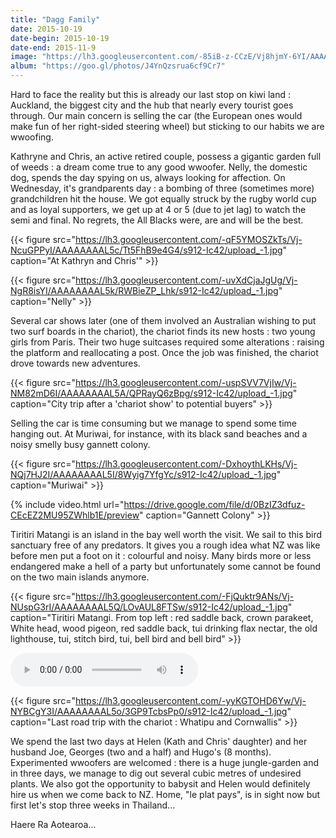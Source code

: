 ```yaml
---
title: "Dagg Family"
date: 2015-10-19
date-begin: 2015-10-19
date-end: 2015-11-9
image: "https://lh3.googleusercontent.com/-85iB-z-CCzE/Vj8hjmY-6YI/AAAAAAAALyQ/y-Ms_D70RwU/s912-Ic42/upload_-1.jpg"
album: "https://goo.gl/photos/J4YnQzsrua6cf9Cr7"
---
```


Hard to face the reality but this is already our last stop on kiwi land : Auckland, the biggest city and the hub that nearly every tourist goes through. Our main concern is selling the car (the European ones would make fun of her right-sided steering wheel) but sticking to our habits we are wwoofing.

Kathryne and Chris, an active retired couple, possess a gigantic garden full of weeds : a dream come true to any good wwoofer. Nelly, the domestic dog, spends the day spying on us, always looking for affection. On Wednesday, it's grandparents day : a bombing of three (sometimes more) grandchildren hit the house. We got equally struck by the rugby world cup and as loyal supporters, we get up at 4 or 5 (due to jet lag) to watch the semi and final. No regrets, the All Blacks were, are and will be the best.

{{< figure src="https://lh3.googleusercontent.com/-qF5YMOSZkTs/Vj-NcuGPPyI/AAAAAAAAL5c/Tt5FhB9e4G4/s912-Ic42/upload_-1.jpg" caption="At Kathryn and Chris'" >}}

{{< figure src="https://lh3.googleusercontent.com/-uvXdCjaJgUg/Vj-NgR8isYI/AAAAAAAAL5k/RWBieZP_Lhk/s912-Ic42/upload_-1.jpg" caption="Nelly" >}}

Several car shows later (one of them involved an Australian wishing to put two surf boards in the chariot), the chariot finds its new hosts : two young girls from Paris. Their two huge suitcases required some alterations : raising the platform and reallocating a post. Once the job was finished, the chariot drove towards new adventures.

{{< figure src="https://lh3.googleusercontent.com/-uspSVV7VjIw/Vj-NM82mD6I/AAAAAAAAL5A/QPRayQ6zBpg/s912-Ic42/upload_-1.jpg" caption="City trip after a 'chariot show' to potential buyers" >}}

Selling the car is time consuming but we manage to spend some time hanging out. At Muriwai, for instance, with its black sand beaches and a noisy smelly busy gannett colony.

{{< figure src="https://lh3.googleusercontent.com/-DxhoythLKHs/Vj-NQj7HJ2I/AAAAAAAAL5I/8Wyig7YfgYc/s912-Ic42/upload_-1.jpg" caption="Muriwai" >}}

{% include video.html url="https://drive.google.com/file/d/0BzIZ3dfuz-CEcEZ2MU95ZWhlb1E/preview" caption="Gannett Colony" >}}

Tiritiri Matangi is an island in the bay well worth the visit. We sail to this bird sanctuary free of any predators. It gives you a rough idea what NZ was like before men put a foot on it : colourful and noisy. Many birds more or less endangered make a hell of a party but unfortunately some cannot be found on the two main islands anymore.

{{< figure src="https://lh3.googleusercontent.com/-FjQuktr9ANs/Vj-NUspG3rI/AAAAAAAAL5Q/LOvAUL8FTSw/s912-Ic42/upload_-1.jpg" caption="Tiritiri Matangi. From top left : red saddle back, crown parakeet, White head, wood pigeon, red saddle back, tui drinking flax nectar, the old lighthouse, tui, stitch bird, tui, bell bird and bell bird" >}}

<audio controls> <source src="https://drive.google.com/uc?export=download&id=0BzIZ3dfuz-CEdlpUdG1KSnFFZHc" type="audio/mp3"> </audio>

{{< figure src="https://lh3.googleusercontent.com/-yyKGTOHD6Yw/Vj-NYBCgY3I/AAAAAAAAL5o/3GP9TcbsPp0/s912-Ic42/upload_-1.jpg" caption="Last road trip with the chariot : Whatipu and Cornwallis" >}}

We spend the last two days at Helen (Kath and Chris' daughter) and her husband Joe, Georges (two and a half) and Hugo's (8 months). Experimented wwoofers are welcomed : there is a huge jungle-garden and in three days, we manage to dig out several cubic metres of undesired plants. We also got the opportunity to babysit and Helen would definitely hire us when we come back to NZ. Home, "le plat pays", is in sight now but first let's stop three weeks in Thailand...

Haere Ra Aotearoa...